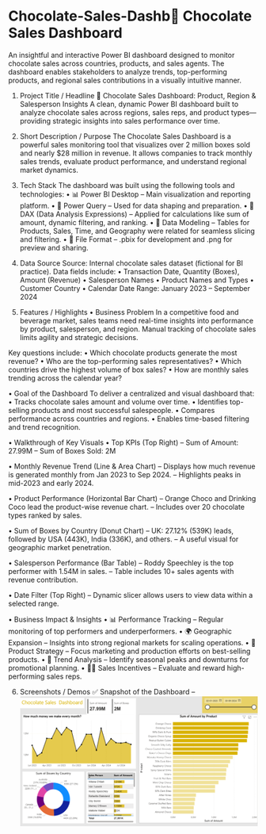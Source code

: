 # Chocolate-Sales-Dashb🍫 Chocolate Sales Dashboard
An insightful and interactive Power BI dashboard designed to monitor chocolate sales across countries, products, and sales agents. The dashboard enables stakeholders to analyze trends, top-performing products, and regional sales contributions in a visually intuitive manner.

1. Project Title / Headline
🍫 Chocolate Sales Dashboard: Product, Region & Salesperson Insights
A clean, dynamic Power BI dashboard built to analyze chocolate sales across regions, sales reps, and product types—providing strategic insights into sales performance over time.

2. Short Description / Purpose
The Chocolate Sales Dashboard is a powerful sales monitoring tool that visualizes over 2 million boxes sold and nearly $28 million in revenue. It allows companies to track monthly sales trends, evaluate product performance, and understand regional market dynamics.

3. Tech Stack
The dashboard was built using the following tools and technologies:
• 📊 Power BI Desktop – Main visualization and reporting platform.
• 📂 Power Query – Used for data shaping and preparation.
• 🧠 DAX (Data Analysis Expressions) – Applied for calculations like sum of amount, dynamic filtering, and ranking.
• 🧱 Data Modeling – Tables for Products, Sales, Time, and Geography were related for seamless slicing and filtering.
• 📁 File Format – .pbix for development and .png for preview and sharing.

4. Data Source
Source: Internal chocolate sales dataset (fictional for BI practice).
Data fields include:
• Transaction Date, Quantity (Boxes), Amount (Revenue)
• Salesperson Names
• Product Names and Types
• Customer Country
• Calendar Date Range: January 2023 – September 2024

5. Features / Highlights
• Business Problem
In a competitive food and beverage market, sales teams need real-time insights into performance by product, salesperson, and region. Manual tracking of chocolate sales limits agility and strategic decisions.

Key questions include:
• Which chocolate products generate the most revenue?
• Who are the top-performing sales representatives?
• Which countries drive the highest volume of box sales?
• How are monthly sales trending across the calendar year?

• Goal of the Dashboard
To deliver a centralized and visual dashboard that:
• Tracks chocolate sales amount and volume over time.
• Identifies top-selling products and most successful salespeople.
• Compares performance across countries and regions.
• Enables time-based filtering and trend recognition.

• Walkthrough of Key Visuals
• Top KPIs (Top Right)
– Sum of Amount: 27.99M
– Sum of Boxes Sold: 2M

• Monthly Revenue Trend (Line & Area Chart)
– Displays how much revenue is generated monthly from Jan 2023 to Sep 2024.
– Highlights peaks in mid-2023 and early 2024.

• Product Performance (Horizontal Bar Chart)
– Orange Choco and Drinking Coco lead the product-wise revenue chart.
– Includes over 20 chocolate types ranked by sales.

• Sum of Boxes by Country (Donut Chart)
– UK: 27.12% (539K) leads, followed by USA (443K), India (336K), and others.
– A useful visual for geographic market penetration.

• Salesperson Performance (Bar Table)
– Roddy Speechley is the top performer with 1.54M in sales.
– Table includes 10+ sales agents with revenue contribution.

• Date Filter (Top Right)
– Dynamic slicer allows users to view data within a selected range.

• Business Impact & Insights
• 📊 Performance Tracking – Regular monitoring of top performers and underperformers.
• 🌍 Geographic Expansion – Insights into strong regional markets for scaling operations.
• 🍬 Product Strategy – Focus marketing and production efforts on best-selling products.
• 📅 Trend Analysis – Identify seasonal peaks and downturns for promotional planning.
• 🧑‍💼 Sales Incentives – Evaluate and reward high-performing sales reps.

6. Screenshots / Demos
✅ Snapshot of the Dashboard – ![dashboard Preview](https://github.com/AyushP3233/Chocolate-Sales-Dashboard/blob/main/Snapshot%20od%20the%20Dashboard..png)
